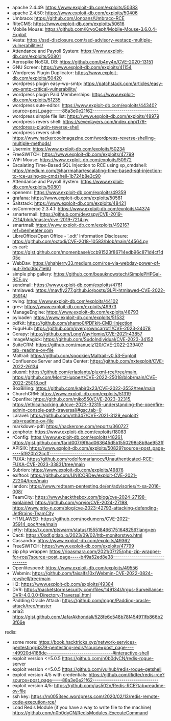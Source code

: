 - apache 2.4.49: https://www.exploit-db.com/exploits/50383
- apache 2.4.50: https://www.exploit-db.com/exploits/50406
- Umbraco: https://github.com/Jonoans/Umbraco-RCE
- RiteCMS: https://www.exploit-db.com/exploits/50616
- Mobile Mouse: https://github.com/KryoCeph/Mobile-Mouse-3.6.0.4-Exploit
- Vesta: https://ssd-disclosure.com/ssd-advisory-vestacp-multiple-vulnerabilities/
- Attendance and Payroll System: https://www.exploit-db.com/exploits/50801
- Aerospike NoSQL DB: https://github.com/b4ny4n/CVE-2020-13151
- GNU Screen: https://www.exploit-db.com/exploits/41154
- Wordpress Plugin Duplicator: https://www.exploit-db.com/exploits/50420
- wordpress plugin easy-wp-smtp: https://patchstack.com/articles/easy-wp-smtp-critical-vulnerability/
- wordpress plugin Paid Memberships: https://www.exploit-db.com/exploits/51235
- wordpress sute-editor:  https://www.exploit-db.com/exploits/44340?source=post_page-----88a3e0e21f62--------------------------------
- wordpress simple file list: https://www.exploit-db.com/exploits/48979
- wordpress revers shell: https://sevenlayers.com/index.php/179-wordpress-plugin-reverse-shell
- wordpress revers shell: https://www.hackercoolmagazine.com/wordpress-reverse-shelling-multiple-methods/
- Usermin: https://www.exploit-db.com/exploits/50234
- FreeSWITCH: https://www.exploit-db.com/exploits/47799
- WiFi Mouse: https://www.exploit-db.com/exploits/50972
- Escalating Time-Based SQL Injection to RCE using xp_cmdshell: https://medium.com/@harrmahar/escalating-time-based-sql-injection-to-rce-using-xp-cmdshell-1b724b8e3c90
- Attendance and Payroll System: https://www.exploit-db.com/exploits/50801
- openemr: https://www.exploit-db.com/exploits/49359
- grafana: https://www.exploit-db.com/exploits/50581
- Saltstack: https://www.exploit-db.com/exploits/48421
- osCommerce 2.3.4.1: https://www.exploit-db.com/exploits/44374
- smartermail: https://github.com/devzspy/CVE-2019-7214/blob/master/cve-2019-7214.py
- smartmail: https://www.exploit-db.com/exploits/49216?ref=benheater.com
- LibreOffice/Open Office - '.odt' Information Disclosure: https://github.com/octodi/CVE-2018-10583/blob/main/44564.py
- cs cart: https://gist.github.com/momenbasel/ccb91523f86714edb96c871d4cf1d05c
- WebDav: https://shahjerry33.medium.com/rce-via-webdav-power-of-put-7e1c06c71e60
- simple php gallery: https://github.com/beauknowstech/SimplePHPGal-RCE.py
- sendmail: https://www.exploit-db.com/exploits/4761
- htmlawed: https://mayfly277.github.io/posts/GLPI-htmlawed-CVE-2022-35914/
- twing: https://www.exploit-db.com/exploits/44102
- grev: https://www.exploit-db.com/exploits/49973
- ManageEngine:  https://www.exploit-db.com/exploits/48793
- pyloader: https://www.exploit-db.com/exploits/51532
- pdfkit:  https://github.com/shamo0/PDFkit-CMD-Injection 
- FuguHub: https://github.com/overgrowncarrot1/CVE-2023-24078
- Gerapy: https://github.com/LongWayHomie/CVE-2021-43857
- ImageMagick: https://github.com/SudoIndividual/CVE-2023-34152
- SuiteCRM: https://github.com/manuelz120/CVE-2022-23940?tab=readme-ov-file
- Maltrail: https://github.com/spookier/Maltrail-v0.53-Exploit
- Confluence Server and Data Center: https://github.com/nxtexploit/CVE-2022-26134
- pluxml: https://github.com/erlaplante/pluxml-rce/tree/main, https://github.com/MoritzHuppert/CVE-2022-25018/blob/main/CVE-2022-25018.pdf
- BoxBilling: https://github.com/kabir0x23/CVE-2022-3552/tree/main
- ChurchCRM: https://www.exploit-db.com/exploits/51319
- Openfire: https://github.com/miko550/CVE-2023-32315, https://ethicalhacking.uk/cve-2023-32315-understanding-the-openfire-admin-console-path-traversal/#gsc.tab=0
- Laravel: https://github.com/nth347/CVE-2021-3129_exploit?tab=readme-ov-file
- markdown-pdf: https://hackerone.com/reports/360727
- zenphoto: https://www.exploit-db.com/exploits/18083
- rConfig: https://www.exploit-db.com/exploits/48261, https://gist.github.com/farid007/9f6ad063645d5b1550298c8b9ae953ff
- APISIX: https://www.exploit-db.com/exploits/50829?source=post_page-----5f920b22ccff--------------------------------
- FUXA: https://github.com/rodolfomarianocy/Unauthenticated-RCE-FUXA-CVE-2023-33831/tree/main
- Subrion: https://www.exploit-db.com/exploits/49876
- exiftool: https://github.com/UNICORDev/exploit-CVE-2021-22204/tree/main
- landon: https://www.redteam-pentesting.de/en/advisories/rt-sa-2016-008/
- TeamCity: https://www.hackthebox.com/blog/cve-2024-27198-explained, https://github.com/yoryio/CVE-2024-27198, https://www.prio-n.com/blog/cve-2023-42793-attacking-defending-JetBrains-TeamCity
- HTMLAWED: https://github.com/noxlumens/CVE-2022-35914_poc/tree/main
- jetty: https://x.com/ptswarm/status/1555184661751648256?lang=en
- Cacti: https://0xdf.gitlab.io/2023/09/02/htb-monitorstwo.html
- Cassandra: https://www.exploit-db.com/exploits/49362
- FreeSWITCH: https://www.exploit-db.com/exploits/47799
- zip php wrapper: https://rioasmara.com/2021/07/25/php-zip-wrapper-for-rce/?source=post_page-----b49a52ed8e38--------------------------------
- Openlitespeed: https://www.exploit-db.com/exploits/49556
- Webmin: https://github.com/faisalfs10x/Webmin-CVE-2022-0824-revshell/tree/main
- H2: https://www.exploit-db.com/exploits/49384
- DVR: https://packetstormsecurity.com/files/149134/Argus-Surveillance-DVR-4.0.0.0-Directory-Traversal.html
- Padding Oracle Attack: https://github.com/mpgn/Padding-oracle-attack/tree/master
- aria2: https://gist.github.com/JafarAkhondali/528fe6c548b78f454911fb866b23f66e



redis:
- some more: https://book.hacktricks.xyz/network-services-pentesting/6379-pentesting-redis?source=post_page-----49920d4188de--------------------------------#interactive-shell
- exploit version <=5.0.5 https://github.com/n0b0dyCN/redis-rogue-server
- exploit version <=5.0.5 https://github.com/vulhub/redis-rogue-getshell
- exploit version 4/5 with credentials: https://github.com/Ridter/redis-rce?source=post_page-----88a3e0e21f62--------------------------------
- exploit version 4/5: https://github.com/jas502n/Redis-RCE?tab=readme-ov-file
- ssh key: https://m0053sec.wordpress.com/2020/02/13/redis-remote-code-execution-rce/
- Load Redis Module (if you have a way to write file to the machine) https://github.com/n0b0dyCN/RedisModules-ExecuteCommand
